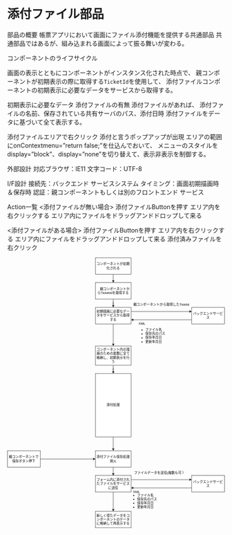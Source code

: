 # 添付ファイル部品

部品の概要
帳票アプリにおいて画面にファイル添付機能を提供する共通部品
共通部品ではあるが、組み込まれる画面によって振る舞いが変わる。

コンポーネントのライフサイクル

画面の表示とともにコンポーネントがインスタンス化された時点で、
親コンポーネントが初期表示の際に取得する`TicketId`を使用して、
添付ファイルコンポーネントの初期表示に必要なデータをサービスから取得する。

初期表示に必要なデータ
添付ファイルの有無
添付ファイルがあれば、
添付ファイルの名前、保存されている共有サーバのパス、添付日時
添付ファイルをデータに基づいて全て表示する。

添付ファイルエリアで右クリック
添付と言うポップアップが出現
エリアの範囲にonContextmenu=”return false;”を仕込んでおいて、
メニューのスタイルをdisplay=”block”、display=”none”を切り替えて、表示非表示を制御する。

外部設計
対応ブラウザ：IE11
文字コード：UTF-8

I/F設計
接続先：バックエンド サービスシステム
タイミング：画面初期描画時＆保存時
認証：親コンポーネントもしくは別のフロントエンド サービス

Action一覧
<添付ファイルが無い場合>
添付ファイルButtonを押す
エリア内を右クリックする
エリア内にファイルをドラッグアンドドロップして来る

<添付ファイルがある場合>
添付ファイルButtonを押す
エリア内を右クリックする
エリア内にファイルをドラッグアンドドロップして来る
添付済みファイルを右クリック

<svg xmlns="http://www.w3.org/2000/svg" xmlns:xlink="http://www.w3.org/1999/xlink" version="1.1" width="791px" viewBox="-0.5 -0.5 791 981" content="&lt;mxfile host=&quot;d8815136-3861-4882-83e6-02cbeff1f501&quot; modified=&quot;2020-09-06T03:11:25.220Z&quot; agent=&quot;5.0 (Macintosh; Intel Mac OS X 10_15_4) AppleWebKit/537.36 (KHTML, like Gecko) Code/1.48.2 Chrome/78.0.3904.130 Electron/7.3.2 Safari/537.36&quot; etag=&quot;gtH0hePkTFRf_zoJfqdj&quot; version=&quot;13.1.3&quot;&gt;&lt;diagram id=&quot;6hGFLwfOUW9BJ-s0fimq&quot; name=&quot;Page-1&quot;&gt;&lt;mxGraphModel dx=&quot;1208&quot; dy=&quot;860&quot; grid=&quot;1&quot; gridSize=&quot;10&quot; guides=&quot;1&quot; tooltips=&quot;1&quot; connect=&quot;1&quot; arrows=&quot;1&quot; fold=&quot;1&quot; page=&quot;1&quot; pageScale=&quot;1&quot; pageWidth=&quot;827&quot; pageHeight=&quot;1169&quot; math=&quot;0&quot; shadow=&quot;0&quot;&gt;&lt;root&gt;&lt;mxCell id=&quot;0&quot;/&gt;&lt;mxCell id=&quot;1&quot; parent=&quot;0&quot;/&gt;&lt;mxCell id=&quot;32&quot; style=&quot;edgeStyle=orthogonalEdgeStyle;rounded=0;orthogonalLoop=1;jettySize=auto;html=1;exitX=0.5;exitY=1;exitDx=0;exitDy=0;entryX=0.5;entryY=0;entryDx=0;entryDy=0;&quot; edge=&quot;1&quot; parent=&quot;1&quot; source=&quot;3&quot; target=&quot;5&quot;&gt;&lt;mxGeometry relative=&quot;1&quot; as=&quot;geometry&quot;/&gt;&lt;/mxCell&gt;&lt;mxCell id=&quot;3&quot; value=&quot;コンポーネントが初期化される&quot; style=&quot;rounded=0;whiteSpace=wrap;html=1;&quot; vertex=&quot;1&quot; parent=&quot;1&quot;&gt;&lt;mxGeometry x=&quot;330&quot; y=&quot;20&quot; width=&quot;130&quot; height=&quot;60&quot; as=&quot;geometry&quot;/&gt;&lt;/mxCell&gt;&lt;mxCell id=&quot;33&quot; value=&quot;&quot; style=&quot;edgeStyle=orthogonalEdgeStyle;rounded=0;orthogonalLoop=1;jettySize=auto;html=1;&quot; edge=&quot;1&quot; parent=&quot;1&quot; source=&quot;5&quot; target=&quot;6&quot;&gt;&lt;mxGeometry relative=&quot;1&quot; as=&quot;geometry&quot;/&gt;&lt;/mxCell&gt;&lt;mxCell id=&quot;5&quot; value=&quot;　親コンポーネントからTicketIdを取得する&quot; style=&quot;rounded=0;whiteSpace=wrap;html=1;&quot; vertex=&quot;1&quot; parent=&quot;1&quot;&gt;&lt;mxGeometry x=&quot;330&quot; y=&quot;110&quot; width=&quot;130&quot; height=&quot;60&quot; as=&quot;geometry&quot;/&gt;&lt;/mxCell&gt;&lt;mxCell id=&quot;37&quot; value=&quot;&quot; style=&quot;edgeStyle=orthogonalEdgeStyle;rounded=0;orthogonalLoop=1;jettySize=auto;html=1;&quot; edge=&quot;1&quot; parent=&quot;1&quot; source=&quot;6&quot; target=&quot;21&quot;&gt;&lt;mxGeometry relative=&quot;1&quot; as=&quot;geometry&quot;/&gt;&lt;/mxCell&gt;&lt;mxCell id=&quot;6&quot; value=&quot;初期描画に必要なデータをサービスから取得する&quot; style=&quot;rounded=0;whiteSpace=wrap;html=1;&quot; vertex=&quot;1&quot; parent=&quot;1&quot;&gt;&lt;mxGeometry x=&quot;330&quot; y=&quot;200&quot; width=&quot;130&quot; height=&quot;60&quot; as=&quot;geometry&quot;/&gt;&lt;/mxCell&gt;&lt;mxCell id=&quot;8&quot; value=&quot;バックエンドサービス&quot; style=&quot;rounded=0;whiteSpace=wrap;html=1;&quot; vertex=&quot;1&quot; parent=&quot;1&quot;&gt;&lt;mxGeometry x=&quot;680&quot; y=&quot;200&quot; width=&quot;120&quot; height=&quot;60&quot; as=&quot;geometry&quot;/&gt;&lt;/mxCell&gt;&lt;mxCell id=&quot;9&quot; value=&quot;親コンポーネントから取得したTicktId&quot; style=&quot;text;html=1;strokeColor=none;fillColor=none;align=center;verticalAlign=middle;whiteSpace=wrap;rounded=0;&quot; vertex=&quot;1&quot; parent=&quot;1&quot;&gt;&lt;mxGeometry x=&quot;460&quot; y=&quot;180&quot; width=&quot;220&quot; height=&quot;20&quot; as=&quot;geometry&quot;/&gt;&lt;/mxCell&gt;&lt;mxCell id=&quot;10&quot; value=&quot;&quot; style=&quot;endArrow=classic;html=1;exitX=1;exitY=0.25;exitDx=0;exitDy=0;entryX=0;entryY=0.25;entryDx=0;entryDy=0;&quot; edge=&quot;1&quot; parent=&quot;1&quot; source=&quot;6&quot; target=&quot;8&quot;&gt;&lt;mxGeometry width=&quot;50&quot; height=&quot;50&quot; relative=&quot;1&quot; as=&quot;geometry&quot;&gt;&lt;mxPoint x=&quot;390&quot; y=&quot;460&quot; as=&quot;sourcePoint&quot;/&gt;&lt;mxPoint x=&quot;440&quot; y=&quot;410&quot; as=&quot;targetPoint&quot;/&gt;&lt;/mxGeometry&gt;&lt;/mxCell&gt;&lt;mxCell id=&quot;11&quot; value=&quot;&quot; style=&quot;endArrow=classic;html=1;exitX=0;exitY=0.75;exitDx=0;exitDy=0;entryX=1;entryY=0.75;entryDx=0;entryDy=0;&quot; edge=&quot;1&quot; parent=&quot;1&quot; source=&quot;8&quot; target=&quot;6&quot;&gt;&lt;mxGeometry width=&quot;50&quot; height=&quot;50&quot; relative=&quot;1&quot; as=&quot;geometry&quot;&gt;&lt;mxPoint x=&quot;390&quot; y=&quot;460&quot; as=&quot;sourcePoint&quot;/&gt;&lt;mxPoint x=&quot;440&quot; y=&quot;410&quot; as=&quot;targetPoint&quot;/&gt;&lt;/mxGeometry&gt;&lt;/mxCell&gt;&lt;mxCell id=&quot;12&quot; value=&quot;XML&quot; style=&quot;text;html=1;strokeColor=none;fillColor=none;align=center;verticalAlign=middle;whiteSpace=wrap;rounded=0;&quot; vertex=&quot;1&quot; parent=&quot;1&quot;&gt;&lt;mxGeometry x=&quot;480&quot; y=&quot;250&quot; width=&quot;40&quot; height=&quot;20&quot; as=&quot;geometry&quot;/&gt;&lt;/mxCell&gt;&lt;mxCell id=&quot;13&quot; value=&quot;&amp;lt;ul&amp;gt;&amp;lt;li&amp;gt;ファイル名&amp;lt;/li&amp;gt;&amp;lt;li&amp;gt;保存先のパス&amp;lt;/li&amp;gt;&amp;lt;li&amp;gt;保存年月日&amp;lt;/li&amp;gt;&amp;lt;li&amp;gt;更新年月日&amp;lt;/li&amp;gt;&amp;lt;/ul&amp;gt;&quot; style=&quot;text;strokeColor=none;fillColor=none;html=1;whiteSpace=wrap;verticalAlign=middle;overflow=hidden;&quot; vertex=&quot;1&quot; parent=&quot;1&quot;&gt;&lt;mxGeometry x=&quot;490&quot; y=&quot;260&quot; width=&quot;130&quot; height=&quot;80&quot; as=&quot;geometry&quot;/&gt;&lt;/mxCell&gt;&lt;mxCell id=&quot;14&quot; value=&quot;親コンポーネントで保存ボタン押下&quot; style=&quot;rounded=0;whiteSpace=wrap;html=1;&quot; vertex=&quot;1&quot; parent=&quot;1&quot;&gt;&lt;mxGeometry x=&quot;10&quot; y=&quot;720&quot; width=&quot;120&quot; height=&quot;60&quot; as=&quot;geometry&quot;/&gt;&lt;/mxCell&gt;&lt;mxCell id=&quot;15&quot; value=&quot;&quot; style=&quot;endArrow=classic;html=1;exitX=1;exitY=0.5;exitDx=0;exitDy=0;&quot; edge=&quot;1&quot; parent=&quot;1&quot; source=&quot;14&quot; target=&quot;16&quot;&gt;&lt;mxGeometry width=&quot;50&quot; height=&quot;50&quot; relative=&quot;1&quot; as=&quot;geometry&quot;&gt;&lt;mxPoint x=&quot;390&quot; y=&quot;710&quot; as=&quot;sourcePoint&quot;/&gt;&lt;mxPoint x=&quot;320&quot; y=&quot;750&quot; as=&quot;targetPoint&quot;/&gt;&lt;/mxGeometry&gt;&lt;/mxCell&gt;&lt;mxCell id=&quot;16&quot; value=&quot;添付ファイル保存処理発火&quot; style=&quot;rounded=0;whiteSpace=wrap;html=1;&quot; vertex=&quot;1&quot; parent=&quot;1&quot;&gt;&lt;mxGeometry x=&quot;330&quot; y=&quot;720&quot; width=&quot;130&quot; height=&quot;60&quot; as=&quot;geometry&quot;/&gt;&lt;/mxCell&gt;&lt;mxCell id=&quot;17&quot; value=&quot;フォーム内に添付されたファイルをサービスに送信&quot; style=&quot;rounded=0;whiteSpace=wrap;html=1;&quot; vertex=&quot;1&quot; parent=&quot;1&quot;&gt;&lt;mxGeometry x=&quot;330&quot; y=&quot;810&quot; width=&quot;130&quot; height=&quot;60&quot; as=&quot;geometry&quot;/&gt;&lt;/mxCell&gt;&lt;mxCell id=&quot;18&quot; value=&quot;バックエンドサービス&quot; style=&quot;rounded=0;whiteSpace=wrap;html=1;&quot; vertex=&quot;1&quot; parent=&quot;1&quot;&gt;&lt;mxGeometry x=&quot;680&quot; y=&quot;810&quot; width=&quot;120&quot; height=&quot;60&quot; as=&quot;geometry&quot;/&gt;&lt;/mxCell&gt;&lt;mxCell id=&quot;19&quot; value=&quot;&quot; style=&quot;endArrow=classic;html=1;entryX=0;entryY=0.25;entryDx=0;entryDy=0;exitX=1;exitY=0.25;exitDx=0;exitDy=0;&quot; edge=&quot;1&quot; parent=&quot;1&quot; source=&quot;17&quot; target=&quot;18&quot;&gt;&lt;mxGeometry width=&quot;50&quot; height=&quot;50&quot; relative=&quot;1&quot; as=&quot;geometry&quot;&gt;&lt;mxPoint x=&quot;390&quot; y=&quot;620&quot; as=&quot;sourcePoint&quot;/&gt;&lt;mxPoint x=&quot;650&quot; y=&quot;710&quot; as=&quot;targetPoint&quot;/&gt;&lt;/mxGeometry&gt;&lt;/mxCell&gt;&lt;mxCell id=&quot;20&quot; value=&quot;&quot; style=&quot;endArrow=classic;html=1;exitX=0;exitY=0.75;exitDx=0;exitDy=0;entryX=1;entryY=0.75;entryDx=0;entryDy=0;&quot; edge=&quot;1&quot; parent=&quot;1&quot; source=&quot;18&quot; target=&quot;17&quot;&gt;&lt;mxGeometry width=&quot;50&quot; height=&quot;50&quot; relative=&quot;1&quot; as=&quot;geometry&quot;&gt;&lt;mxPoint x=&quot;390&quot; y=&quot;620&quot; as=&quot;sourcePoint&quot;/&gt;&lt;mxPoint x=&quot;440&quot; y=&quot;570&quot; as=&quot;targetPoint&quot;/&gt;&lt;/mxGeometry&gt;&lt;/mxCell&gt;&lt;mxCell id=&quot;39&quot; value=&quot;&quot; style=&quot;edgeStyle=orthogonalEdgeStyle;rounded=0;orthogonalLoop=1;jettySize=auto;html=1;&quot; edge=&quot;1&quot; parent=&quot;1&quot; source=&quot;21&quot; target=&quot;38&quot;&gt;&lt;mxGeometry relative=&quot;1&quot; as=&quot;geometry&quot;/&gt;&lt;/mxCell&gt;&lt;mxCell id=&quot;21&quot; value=&quot;コンポーネント内の描画のための変数に全て格納し、初期表示を行う&quot; style=&quot;rounded=0;whiteSpace=wrap;html=1;&quot; vertex=&quot;1&quot; parent=&quot;1&quot;&gt;&lt;mxGeometry x=&quot;330&quot; y=&quot;340&quot; width=&quot;130&quot; height=&quot;70&quot; as=&quot;geometry&quot;/&gt;&lt;/mxCell&gt;&lt;mxCell id=&quot;22&quot; value=&quot;ファイルデータを送信(複数も可&amp;#13;）&quot; style=&quot;text;html=1;strokeColor=none;fillColor=none;align=center;verticalAlign=middle;whiteSpace=wrap;rounded=0;&quot; vertex=&quot;1&quot; parent=&quot;1&quot;&gt;&lt;mxGeometry x=&quot;470&quot; y=&quot;790&quot; width=&quot;190&quot; height=&quot;20&quot; as=&quot;geometry&quot;/&gt;&lt;/mxCell&gt;&lt;mxCell id=&quot;24&quot; value=&quot;XML&quot; style=&quot;text;html=1;strokeColor=none;fillColor=none;align=center;verticalAlign=middle;whiteSpace=wrap;rounded=0;&quot; vertex=&quot;1&quot; parent=&quot;1&quot;&gt;&lt;mxGeometry x=&quot;460&quot; y=&quot;860&quot; width=&quot;40&quot; height=&quot;20&quot; as=&quot;geometry&quot;/&gt;&lt;/mxCell&gt;&lt;mxCell id=&quot;25&quot; value=&quot;&amp;lt;ul&amp;gt;&amp;lt;li&amp;gt;ファイル名&amp;lt;/li&amp;gt;&amp;lt;li&amp;gt;保存先のパス&amp;lt;/li&amp;gt;&amp;lt;li&amp;gt;保存年月日&amp;lt;/li&amp;gt;&amp;lt;li&amp;gt;更新年月日&amp;lt;/li&amp;gt;&amp;lt;/ul&amp;gt;&quot; style=&quot;text;strokeColor=none;fillColor=none;html=1;whiteSpace=wrap;verticalAlign=middle;overflow=hidden;&quot; vertex=&quot;1&quot; parent=&quot;1&quot;&gt;&lt;mxGeometry x=&quot;460&quot; y=&quot;860&quot; width=&quot;130&quot; height=&quot;80&quot; as=&quot;geometry&quot;/&gt;&lt;/mxCell&gt;&lt;mxCell id=&quot;27&quot; value=&quot;新しく得たデータをコンポーネントのデータに格納して再表示する&quot; style=&quot;rounded=0;whiteSpace=wrap;html=1;&quot; vertex=&quot;1&quot; parent=&quot;1&quot;&gt;&lt;mxGeometry x=&quot;330&quot; y=&quot;940&quot; width=&quot;130&quot; height=&quot;60&quot; as=&quot;geometry&quot;/&gt;&lt;/mxCell&gt;&lt;mxCell id=&quot;28&quot; value=&quot;&quot; style=&quot;endArrow=classic;html=1;exitX=0.5;exitY=1;exitDx=0;exitDy=0;&quot; edge=&quot;1&quot; parent=&quot;1&quot; source=&quot;16&quot; target=&quot;17&quot;&gt;&lt;mxGeometry width=&quot;50&quot; height=&quot;50&quot; relative=&quot;1&quot; as=&quot;geometry&quot;&gt;&lt;mxPoint x=&quot;400&quot; y=&quot;800&quot; as=&quot;sourcePoint&quot;/&gt;&lt;mxPoint x=&quot;440&quot; y=&quot;470&quot; as=&quot;targetPoint&quot;/&gt;&lt;/mxGeometry&gt;&lt;/mxCell&gt;&lt;mxCell id=&quot;29&quot; value=&quot;&quot; style=&quot;endArrow=classic;html=1;entryX=0.5;entryY=0;entryDx=0;entryDy=0;exitX=0.5;exitY=1;exitDx=0;exitDy=0;&quot; edge=&quot;1&quot; parent=&quot;1&quot; source=&quot;17&quot; target=&quot;27&quot;&gt;&lt;mxGeometry width=&quot;50&quot; height=&quot;50&quot; relative=&quot;1&quot; as=&quot;geometry&quot;&gt;&lt;mxPoint x=&quot;390&quot; y=&quot;870&quot; as=&quot;sourcePoint&quot;/&gt;&lt;mxPoint x=&quot;440&quot; y=&quot;820&quot; as=&quot;targetPoint&quot;/&gt;&lt;/mxGeometry&gt;&lt;/mxCell&gt;&lt;mxCell id=&quot;40&quot; value=&quot;&quot; style=&quot;edgeStyle=orthogonalEdgeStyle;rounded=0;orthogonalLoop=1;jettySize=auto;html=1;&quot; edge=&quot;1&quot; parent=&quot;1&quot; source=&quot;38&quot; target=&quot;16&quot;&gt;&lt;mxGeometry relative=&quot;1&quot; as=&quot;geometry&quot;/&gt;&lt;/mxCell&gt;&lt;mxCell id=&quot;38&quot; value=&quot;添付処理&quot; style=&quot;rounded=0;whiteSpace=wrap;html=1;&quot; vertex=&quot;1&quot; parent=&quot;1&quot;&gt;&lt;mxGeometry x=&quot;330&quot; y=&quot;440&quot; width=&quot;130&quot; height=&quot;230&quot; as=&quot;geometry&quot;/&gt;&lt;/mxCell&gt;&lt;/root&gt;&lt;/mxGraphModel&gt;&lt;/diagram&gt;&lt;/mxfile&gt;" onclick="(function(svg){var src=window.event.target||window.event.srcElement;while (src!=null&amp;&amp;src.nodeName.toLowerCase()!='a'){src=src.parentNode;}if(src==null){if(svg.wnd!=null&amp;&amp;!svg.wnd.closed){svg.wnd.focus();}else{var r=function(evt){if(evt.data=='ready'&amp;&amp;evt.source==svg.wnd){svg.wnd.postMessage(decodeURIComponent(svg.getAttribute('content')),'*');window.removeEventListener('message',r);}};window.addEventListener('message',r);svg.wnd=window.open('https://app.diagrams.net/?client=1&amp;lightbox=1&amp;edit=_blank');}}})(this);" style="cursor:pointer;max-width:100%;max-height:981px;"><defs/><g><path d="M 385 60 L 385 83.63" fill="none" stroke="#000000" stroke-miterlimit="10" pointer-events="stroke"/><path d="M 385 88.88 L 381.5 81.88 L 385 83.63 L 388.5 81.88 Z" fill="#000000" stroke="#000000" stroke-miterlimit="10" pointer-events="all"/><rect x="320" y="0" width="130" height="60" fill="#ffffff" stroke="#000000" pointer-events="all"/><g transform="translate(-0.5 -0.5)"><switch><foreignObject style="overflow: visible; text-align: left;" pointer-events="none" width="100%" height="100%" requiredFeatures="http://www.w3.org/TR/SVG11/feature#Extensibility"><div xmlns="http://www.w3.org/1999/xhtml" style="display: flex; align-items: unsafe center; justify-content: unsafe center; width: 128px; height: 1px; padding-top: 30px; margin-left: 321px;"><div style="box-sizing: border-box; font-size: 0; text-align: center; "><div style="display: inline-block; font-size: 12px; font-family: Helvetica; color: #000000; line-height: 1.2; pointer-events: all; white-space: normal; word-wrap: normal; ">コンポーネントが初期化される</div></div></div></foreignObject><text x="385" y="34" fill="#000000" font-family="Helvetica" font-size="12px" text-anchor="middle">コンポーネントが初期化される</text></switch></g><path d="M 385 150 L 385 170 L 385 160 L 385 173.63" fill="none" stroke="#000000" stroke-miterlimit="10" pointer-events="stroke"/><path d="M 385 178.88 L 381.5 171.88 L 385 173.63 L 388.5 171.88 Z" fill="#000000" stroke="#000000" stroke-miterlimit="10" pointer-events="all"/><rect x="320" y="90" width="130" height="60" fill="#ffffff" stroke="#000000" pointer-events="all"/><g transform="translate(-0.5 -0.5)"><switch><foreignObject style="overflow: visible; text-align: left;" pointer-events="none" width="100%" height="100%" requiredFeatures="http://www.w3.org/TR/SVG11/feature#Extensibility"><div xmlns="http://www.w3.org/1999/xhtml" style="display: flex; align-items: unsafe center; justify-content: unsafe center; width: 128px; height: 1px; padding-top: 120px; margin-left: 321px;"><div style="box-sizing: border-box; font-size: 0; text-align: center; "><div style="display: inline-block; font-size: 12px; font-family: Helvetica; color: #000000; line-height: 1.2; pointer-events: all; white-space: normal; word-wrap: normal; ">　親コンポーネントからTicketIdを取得する</div></div></div></foreignObject><text x="385" y="124" fill="#000000" font-family="Helvetica" font-size="12px" text-anchor="middle">　親コンポーネントからTicketIdを取得する</text></switch></g><path d="M 385 240 L 385 313.63" fill="none" stroke="#000000" stroke-miterlimit="10" pointer-events="stroke"/><path d="M 385 318.88 L 381.5 311.88 L 385 313.63 L 388.5 311.88 Z" fill="#000000" stroke="#000000" stroke-miterlimit="10" pointer-events="all"/><rect x="320" y="180" width="130" height="60" fill="#ffffff" stroke="#000000" pointer-events="all"/><g transform="translate(-0.5 -0.5)"><switch><foreignObject style="overflow: visible; text-align: left;" pointer-events="none" width="100%" height="100%" requiredFeatures="http://www.w3.org/TR/SVG11/feature#Extensibility"><div xmlns="http://www.w3.org/1999/xhtml" style="display: flex; align-items: unsafe center; justify-content: unsafe center; width: 128px; height: 1px; padding-top: 210px; margin-left: 321px;"><div style="box-sizing: border-box; font-size: 0; text-align: center; "><div style="display: inline-block; font-size: 12px; font-family: Helvetica; color: #000000; line-height: 1.2; pointer-events: all; white-space: normal; word-wrap: normal; ">初期描画に必要なデータをサービスから取得する</div></div></div></foreignObject><text x="385" y="214" fill="#000000" font-family="Helvetica" font-size="12px" text-anchor="middle">初期描画に必要なデータをサービスから取得する</text></switch></g><rect x="670" y="180" width="120" height="60" fill="#ffffff" stroke="#000000" pointer-events="all"/><g transform="translate(-0.5 -0.5)"><switch><foreignObject style="overflow: visible; text-align: left;" pointer-events="none" width="100%" height="100%" requiredFeatures="http://www.w3.org/TR/SVG11/feature#Extensibility"><div xmlns="http://www.w3.org/1999/xhtml" style="display: flex; align-items: unsafe center; justify-content: unsafe center; width: 118px; height: 1px; padding-top: 210px; margin-left: 671px;"><div style="box-sizing: border-box; font-size: 0; text-align: center; "><div style="display: inline-block; font-size: 12px; font-family: Helvetica; color: #000000; line-height: 1.2; pointer-events: all; white-space: normal; word-wrap: normal; ">バックエンドサービス</div></div></div></foreignObject><text x="730" y="214" fill="#000000" font-family="Helvetica" font-size="12px" text-anchor="middle">バックエンドサービス</text></switch></g><rect x="450" y="160" width="220" height="20" fill="none" stroke="none" pointer-events="all"/><g transform="translate(-0.5 -0.5)"><switch><foreignObject style="overflow: visible; text-align: left;" pointer-events="none" width="100%" height="100%" requiredFeatures="http://www.w3.org/TR/SVG11/feature#Extensibility"><div xmlns="http://www.w3.org/1999/xhtml" style="display: flex; align-items: unsafe center; justify-content: unsafe center; width: 218px; height: 1px; padding-top: 170px; margin-left: 451px;"><div style="box-sizing: border-box; font-size: 0; text-align: center; "><div style="display: inline-block; font-size: 12px; font-family: Helvetica; color: #000000; line-height: 1.2; pointer-events: all; white-space: normal; word-wrap: normal; ">親コンポーネントから取得したTicktId</div></div></div></foreignObject><text x="560" y="174" fill="#000000" font-family="Helvetica" font-size="12px" text-anchor="middle">親コンポーネントから取得したTicktId</text></switch></g><path d="M 450 195 L 663.63 195" fill="none" stroke="#000000" stroke-miterlimit="10" pointer-events="stroke"/><path d="M 668.88 195 L 661.88 198.5 L 663.63 195 L 661.88 191.5 Z" fill="#000000" stroke="#000000" stroke-miterlimit="10" pointer-events="all"/><path d="M 670 225 L 456.37 225" fill="none" stroke="#000000" stroke-miterlimit="10" pointer-events="stroke"/><path d="M 451.12 225 L 458.12 221.5 L 456.37 225 L 458.12 228.5 Z" fill="#000000" stroke="#000000" stroke-miterlimit="10" pointer-events="all"/><rect x="470" y="230" width="40" height="20" fill="none" stroke="none" pointer-events="all"/><g transform="translate(-0.5 -0.5)"><switch><foreignObject style="overflow: visible; text-align: left;" pointer-events="none" width="100%" height="100%" requiredFeatures="http://www.w3.org/TR/SVG11/feature#Extensibility"><div xmlns="http://www.w3.org/1999/xhtml" style="display: flex; align-items: unsafe center; justify-content: unsafe center; width: 38px; height: 1px; padding-top: 240px; margin-left: 471px;"><div style="box-sizing: border-box; font-size: 0; text-align: center; "><div style="display: inline-block; font-size: 12px; font-family: Helvetica; color: #000000; line-height: 1.2; pointer-events: all; white-space: normal; word-wrap: normal; ">XML</div></div></div></foreignObject><text x="490" y="244" fill="#000000" font-family="Helvetica" font-size="12px" text-anchor="middle">XML</text></switch></g><rect x="480" y="240" width="130" height="80" fill="none" stroke="none" pointer-events="all"/><g transform="translate(-0.5 -0.5)"><switch><foreignObject style="overflow: visible; text-align: left;" pointer-events="none" width="100%" height="100%" requiredFeatures="http://www.w3.org/TR/SVG11/feature#Extensibility"><div xmlns="http://www.w3.org/1999/xhtml" style="display: flex; align-items: unsafe center; justify-content: unsafe flex-start; width: 128px; height: 1px; padding-top: 280px; margin-left: 482px;"><div style="box-sizing: border-box; font-size: 0; text-align: left; max-height: 76px; overflow: hidden; "><div style="display: inline-block; font-size: 12px; font-family: Helvetica; color: #000000; line-height: 1.2; pointer-events: all; white-space: normal; word-wrap: normal; "><ul><li>ファイル名</li><li>保存先のパス</li><li>保存年月日</li><li>更新年月日</li></ul></div></div></div></foreignObject><text x="482" y="284" fill="#000000" font-family="Helvetica" font-size="12px">ファイル名保存先のパス保存年月日更新年月日</text></switch></g><rect x="0" y="700" width="120" height="60" fill="#ffffff" stroke="#000000" pointer-events="all"/><g transform="translate(-0.5 -0.5)"><switch><foreignObject style="overflow: visible; text-align: left;" pointer-events="none" width="100%" height="100%" requiredFeatures="http://www.w3.org/TR/SVG11/feature#Extensibility"><div xmlns="http://www.w3.org/1999/xhtml" style="display: flex; align-items: unsafe center; justify-content: unsafe center; width: 118px; height: 1px; padding-top: 730px; margin-left: 1px;"><div style="box-sizing: border-box; font-size: 0; text-align: center; "><div style="display: inline-block; font-size: 12px; font-family: Helvetica; color: #000000; line-height: 1.2; pointer-events: all; white-space: normal; word-wrap: normal; ">親コンポーネントで保存ボタン押下</div></div></div></foreignObject><text x="60" y="734" fill="#000000" font-family="Helvetica" font-size="12px" text-anchor="middle">親コンポーネントで保存ボタン押下</text></switch></g><path d="M 120 730 L 313.63 730" fill="none" stroke="#000000" stroke-miterlimit="10" pointer-events="stroke"/><path d="M 318.88 730 L 311.88 733.5 L 313.63 730 L 311.88 726.5 Z" fill="#000000" stroke="#000000" stroke-miterlimit="10" pointer-events="all"/><rect x="320" y="700" width="130" height="60" fill="#ffffff" stroke="#000000" pointer-events="all"/><g transform="translate(-0.5 -0.5)"><switch><foreignObject style="overflow: visible; text-align: left;" pointer-events="none" width="100%" height="100%" requiredFeatures="http://www.w3.org/TR/SVG11/feature#Extensibility"><div xmlns="http://www.w3.org/1999/xhtml" style="display: flex; align-items: unsafe center; justify-content: unsafe center; width: 128px; height: 1px; padding-top: 730px; margin-left: 321px;"><div style="box-sizing: border-box; font-size: 0; text-align: center; "><div style="display: inline-block; font-size: 12px; font-family: Helvetica; color: #000000; line-height: 1.2; pointer-events: all; white-space: normal; word-wrap: normal; ">添付ファイル保存処理発火</div></div></div></foreignObject><text x="385" y="734" fill="#000000" font-family="Helvetica" font-size="12px" text-anchor="middle">添付ファイル保存処理発火</text></switch></g><rect x="320" y="790" width="130" height="60" fill="#ffffff" stroke="#000000" pointer-events="all"/><g transform="translate(-0.5 -0.5)"><switch><foreignObject style="overflow: visible; text-align: left;" pointer-events="none" width="100%" height="100%" requiredFeatures="http://www.w3.org/TR/SVG11/feature#Extensibility"><div xmlns="http://www.w3.org/1999/xhtml" style="display: flex; align-items: unsafe center; justify-content: unsafe center; width: 128px; height: 1px; padding-top: 820px; margin-left: 321px;"><div style="box-sizing: border-box; font-size: 0; text-align: center; "><div style="display: inline-block; font-size: 12px; font-family: Helvetica; color: #000000; line-height: 1.2; pointer-events: all; white-space: normal; word-wrap: normal; ">フォーム内に添付されたファイルをサービスに送信</div></div></div></foreignObject><text x="385" y="824" fill="#000000" font-family="Helvetica" font-size="12px" text-anchor="middle">フォーム内に添付されたファイルをサービスに送信</text></switch></g><rect x="670" y="790" width="120" height="60" fill="#ffffff" stroke="#000000" pointer-events="all"/><g transform="translate(-0.5 -0.5)"><switch><foreignObject style="overflow: visible; text-align: left;" pointer-events="none" width="100%" height="100%" requiredFeatures="http://www.w3.org/TR/SVG11/feature#Extensibility"><div xmlns="http://www.w3.org/1999/xhtml" style="display: flex; align-items: unsafe center; justify-content: unsafe center; width: 118px; height: 1px; padding-top: 820px; margin-left: 671px;"><div style="box-sizing: border-box; font-size: 0; text-align: center; "><div style="display: inline-block; font-size: 12px; font-family: Helvetica; color: #000000; line-height: 1.2; pointer-events: all; white-space: normal; word-wrap: normal; ">バックエンドサービス</div></div></div></foreignObject><text x="730" y="824" fill="#000000" font-family="Helvetica" font-size="12px" text-anchor="middle">バックエンドサービス</text></switch></g><path d="M 450 805 L 663.63 805" fill="none" stroke="#000000" stroke-miterlimit="10" pointer-events="stroke"/><path d="M 668.88 805 L 661.88 808.5 L 663.63 805 L 661.88 801.5 Z" fill="#000000" stroke="#000000" stroke-miterlimit="10" pointer-events="all"/><path d="M 670 835 L 456.37 835" fill="none" stroke="#000000" stroke-miterlimit="10" pointer-events="stroke"/><path d="M 451.12 835 L 458.12 831.5 L 456.37 835 L 458.12 838.5 Z" fill="#000000" stroke="#000000" stroke-miterlimit="10" pointer-events="all"/><path d="M 385 390 L 385 410 L 385 400 L 385 413.63" fill="none" stroke="#000000" stroke-miterlimit="10" pointer-events="stroke"/><path d="M 385 418.88 L 381.5 411.88 L 385 413.63 L 388.5 411.88 Z" fill="#000000" stroke="#000000" stroke-miterlimit="10" pointer-events="all"/><rect x="320" y="320" width="130" height="70" fill="#ffffff" stroke="#000000" pointer-events="all"/><g transform="translate(-0.5 -0.5)"><switch><foreignObject style="overflow: visible; text-align: left;" pointer-events="none" width="100%" height="100%" requiredFeatures="http://www.w3.org/TR/SVG11/feature#Extensibility"><div xmlns="http://www.w3.org/1999/xhtml" style="display: flex; align-items: unsafe center; justify-content: unsafe center; width: 128px; height: 1px; padding-top: 355px; margin-left: 321px;"><div style="box-sizing: border-box; font-size: 0; text-align: center; "><div style="display: inline-block; font-size: 12px; font-family: Helvetica; color: #000000; line-height: 1.2; pointer-events: all; white-space: normal; word-wrap: normal; ">コンポーネント内の描画のための変数に全て格納し、初期表示を行う</div></div></div></foreignObject><text x="385" y="359" fill="#000000" font-family="Helvetica" font-size="12px" text-anchor="middle">コンポーネント内の描画のための変数に全て格納し、初期表示を行う</text></switch></g><rect x="460" y="770" width="190" height="20" fill="none" stroke="none" pointer-events="all"/><g transform="translate(-0.5 -0.5)"><switch><foreignObject style="overflow: visible; text-align: left;" pointer-events="none" width="100%" height="100%" requiredFeatures="http://www.w3.org/TR/SVG11/feature#Extensibility"><div xmlns="http://www.w3.org/1999/xhtml" style="display: flex; align-items: unsafe center; justify-content: unsafe center; width: 188px; height: 1px; padding-top: 780px; margin-left: 461px;"><div style="box-sizing: border-box; font-size: 0; text-align: center; "><div style="display: inline-block; font-size: 12px; font-family: Helvetica; color: #000000; line-height: 1.2; pointer-events: all; white-space: normal; word-wrap: normal; ">ファイルデータを送信(複数も可&#xa;）</div></div></div></foreignObject><text x="555" y="784" fill="#000000" font-family="Helvetica" font-size="12px" text-anchor="middle">ファイルデータを送信(複数も可...</text></switch></g><rect x="450" y="840" width="40" height="20" fill="none" stroke="none" pointer-events="all"/><g transform="translate(-0.5 -0.5)"><switch><foreignObject style="overflow: visible; text-align: left;" pointer-events="none" width="100%" height="100%" requiredFeatures="http://www.w3.org/TR/SVG11/feature#Extensibility"><div xmlns="http://www.w3.org/1999/xhtml" style="display: flex; align-items: unsafe center; justify-content: unsafe center; width: 38px; height: 1px; padding-top: 850px; margin-left: 451px;"><div style="box-sizing: border-box; font-size: 0; text-align: center; "><div style="display: inline-block; font-size: 12px; font-family: Helvetica; color: #000000; line-height: 1.2; pointer-events: all; white-space: normal; word-wrap: normal; ">XML</div></div></div></foreignObject><text x="470" y="854" fill="#000000" font-family="Helvetica" font-size="12px" text-anchor="middle">XML</text></switch></g><rect x="450" y="840" width="130" height="80" fill="none" stroke="none" pointer-events="all"/><g transform="translate(-0.5 -0.5)"><switch><foreignObject style="overflow: visible; text-align: left;" pointer-events="none" width="100%" height="100%" requiredFeatures="http://www.w3.org/TR/SVG11/feature#Extensibility"><div xmlns="http://www.w3.org/1999/xhtml" style="display: flex; align-items: unsafe center; justify-content: unsafe flex-start; width: 128px; height: 1px; padding-top: 880px; margin-left: 452px;"><div style="box-sizing: border-box; font-size: 0; text-align: left; max-height: 76px; overflow: hidden; "><div style="display: inline-block; font-size: 12px; font-family: Helvetica; color: #000000; line-height: 1.2; pointer-events: all; white-space: normal; word-wrap: normal; "><ul><li>ファイル名</li><li>保存先のパス</li><li>保存年月日</li><li>更新年月日</li></ul></div></div></div></foreignObject><text x="452" y="884" fill="#000000" font-family="Helvetica" font-size="12px">ファイル名保存先のパス保存年月日更新年月日</text></switch></g><rect x="320" y="920" width="130" height="60" fill="#ffffff" stroke="#000000" pointer-events="all"/><g transform="translate(-0.5 -0.5)"><switch><foreignObject style="overflow: visible; text-align: left;" pointer-events="none" width="100%" height="100%" requiredFeatures="http://www.w3.org/TR/SVG11/feature#Extensibility"><div xmlns="http://www.w3.org/1999/xhtml" style="display: flex; align-items: unsafe center; justify-content: unsafe center; width: 128px; height: 1px; padding-top: 950px; margin-left: 321px;"><div style="box-sizing: border-box; font-size: 0; text-align: center; "><div style="display: inline-block; font-size: 12px; font-family: Helvetica; color: #000000; line-height: 1.2; pointer-events: all; white-space: normal; word-wrap: normal; ">新しく得たデータをコンポーネントのデータに格納して再表示する</div></div></div></foreignObject><text x="385" y="954" fill="#000000" font-family="Helvetica" font-size="12px" text-anchor="middle">新しく得たデータをコンポーネントのデータに格納して再表示する</text></switch></g><path d="M 385 760 L 385 783.63" fill="none" stroke="#000000" stroke-miterlimit="10" pointer-events="stroke"/><path d="M 385 788.88 L 381.5 781.88 L 385 783.63 L 388.5 781.88 Z" fill="#000000" stroke="#000000" stroke-miterlimit="10" pointer-events="all"/><path d="M 385 850 L 385 913.63" fill="none" stroke="#000000" stroke-miterlimit="10" pointer-events="stroke"/><path d="M 385 918.88 L 381.5 911.88 L 385 913.63 L 388.5 911.88 Z" fill="#000000" stroke="#000000" stroke-miterlimit="10" pointer-events="all"/><path d="M 385 650 L 385 693.63" fill="none" stroke="#000000" stroke-miterlimit="10" pointer-events="stroke"/><path d="M 385 698.88 L 381.5 691.88 L 385 693.63 L 388.5 691.88 Z" fill="#000000" stroke="#000000" stroke-miterlimit="10" pointer-events="all"/><rect x="320" y="420" width="130" height="230" fill="#ffffff" stroke="#000000" pointer-events="all"/><g transform="translate(-0.5 -0.5)"><switch><foreignObject style="overflow: visible; text-align: left;" pointer-events="none" width="100%" height="100%" requiredFeatures="http://www.w3.org/TR/SVG11/feature#Extensibility"><div xmlns="http://www.w3.org/1999/xhtml" style="display: flex; align-items: unsafe center; justify-content: unsafe center; width: 128px; height: 1px; padding-top: 535px; margin-left: 321px;"><div style="box-sizing: border-box; font-size: 0; text-align: center; "><div style="display: inline-block; font-size: 12px; font-family: Helvetica; color: #000000; line-height: 1.2; pointer-events: all; white-space: normal; word-wrap: normal; ">添付処理</div></div></div></foreignObject><text x="385" y="539" fill="#000000" font-family="Helvetica" font-size="12px" text-anchor="middle">添付処理</text></switch></g></g><switch><g requiredFeatures="http://www.w3.org/TR/SVG11/feature#Extensibility"/><a transform="translate(0,-5)" xlink:href="https://desk.draw.io/support/solutions/articles/16000042487" target="_blank"><text text-anchor="middle" font-size="10px" x="50%" y="100%">Viewer does not support full SVG 1.1</text></a></switch></svg>